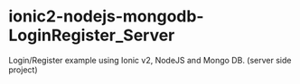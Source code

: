 # ionic2-nodejs-mongodb-LoginRegister_Server

Login/Register example using Ionic v2, NodeJS and Mongo DB. (server side project)
